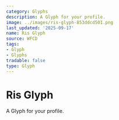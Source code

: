 ```yaml
---
category: Glyphs
description: A Glyph for your profile.
image: ../images/ris-glyph-853ddcd501.png
last_updated: '2025-09-17'
name: Ris Glyph
source: WFCD
tags:
- Glyph
- Glyphs
tradable: false
type: Glyph
---
```


# Ris Glyph

A Glyph for your profile.

